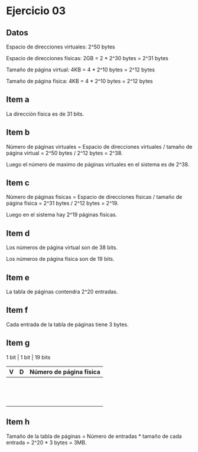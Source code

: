 # Ejercicio 03

## Datos

Espacio de direcciones virtuales: 2^50 bytes

Espacio de direcciones físicas: 2GB = 2 * 2^30 bytes = 2^31 bytes

Tamaño de página virtual: 4KB = 4 * 2^10 bytes = 2^12 bytes

Tamaño de página física: 4KB = 4 * 2^10 bytes = 2^12 bytes

## Item a

La dirección fisica es de 31 bits.

## Item b

Número de páginas virtuales = Espacio de direcciones virtuales / tamaño de página virtual = 2^50 bytes / 2^12 bytes = 2^38.

Luego el número de maximo de páginas virtuales en el sistema es de 2^38.

## Item c

Número de páginas fisicas = Espacio de direcciones fisicas / tamaño de página fisica = 2^31 bytes / 2^12 bytes = 2^19.

Luego en el sistema hay 2^19 páginas fisicas.

## Item d

Los números de página virtual son de 38 bits.

Los números de página fisica son de 19 bits.

## Item e

La tabla de páginas contendra 2^20 entradas.

## Item f

Cada entrada de la tabla de páginas tiene 3 bytes.

## Item g
1 bit | 1 bit | 19 bits

V | D | Número de página física
---|---|---
$\,$ | $\,$ | $\,$
$\,$ | $\,$ | $\,$
$\,$ | $\,$ | $\,$

## Item h

Tamaño de la tabla de páginas = Número de entradas * tamaño de cada entrada = 2^20 * 3 bytes = 3MB.
